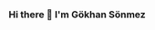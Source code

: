 ### Hi there 👋 I'm Gökhan Sönmez

<!--
**gohenka/gohenka** is a ✨ _special_ ✨ repository because its `README.md` (this file) appears on your GitHub profile.


<p align='center'>
  <a href="https://www.linkedin.com/in/g%C3%B6khan-s%C3%B6nmez-1abaa423/"><img src="https://img.shields.io/badge/linkedin-%230077B5.svg?&style=for-the-badge&logo=linkedin&logoColor=white" /></a>&nbsp;&nbsp;&nbsp;&nbsp;
 <a href="mailto:gohenka@gmail.com"><img src="https://img.shields.io/badge/Outlook-0078D4.svg?&style=for-the-badge&logo=microsoft%20outlook&logoColor=white" /></a>&nbsp;&nbsp;&nbsp;&nbsp;

  <a href="#"><img src="https://estruyf-github.azurewebsites.net/api/VisitorHit?user=gohenka&countColor=%237B1E7A" /></a>
</p>

- 🔭 I’m currently working on ...
- 🌱 I’m currently learning ...
- 👯 I’m looking to collaborate on ...
- 🤔 I’m looking for help with ...
- 💬 Ask me about ...
- 📫 How to reach me: ...
- 😄 Pronouns: ...
- ⚡ Fun fact: ...
-->

